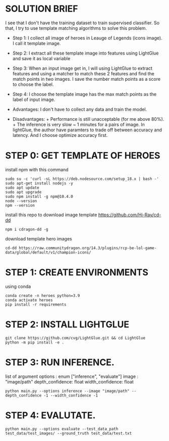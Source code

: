 # SOLUTION BRIEF

I see that I don't have the training dataset to train supervised classifier. So that, I try to use template matching algorithms to solve this problem.

- Step 1: I collect all image of heroes in Leauge of Legends (icons image). I call it template image.
- Step 2: I extract all these template image into features using LightGlue and save it as local variable 
- Step 3: When an input image get in, I will using LightGlue to extract features and using a matcher to match these 2 features and find the match points in two images. I save the number match points as a score to choose the label.
- Step 4: I choose the template image has the max match points as the label of input image.


- Advantages: I don't have to collect any data and train the model.
- Disadvantages: + Performance is still unacceptable (for me above 80%). 
                 + The inference is very slow ~ 1 minutes for a pairs of image. In lightGlue, the author have paramters to trade off between accuracy and latency. And I choose optimize accuracy first.  

# STEP 0: GET TEMPLATE OF HEROES

install npm with this command
```
sudo su -c 'curl -sL https://deb.nodesource.com/setup_18.x | bash -'
sudo apt-get install nodejs -y
sudo apt update
sudo apt upgrade
sudo npm install -g npm@10.4.0
node --version
npm --version
```

install this repo to download image template https://github.com/Hi-Ray/cd-dd
```
npm i cdragon-dd -g
```

download template hero images
```
cd-dd https://raw.communitydragon.org/14.3/plugins/rcp-be-lol-game-data/global/default/v1/champion-icons/
```

# STEP 1: CREATE ENVIRONMENTS

using conda
```
conda create -n heroes python=3.9
conda activate heroes
pip install -r requirements
```

# STEP 2: INSTALL LIGHTGLUE

```
git clone https://github.com/cvg/LightGlue.git && cd LightGlue
python -m pip install -e .
```

# STEP 3: RUN INFERENCE.
list of argument
options : enum ["inference", "evaluate"]
image : "image/path"
depth_confidence: float
width_confidence: float

```
python main.py --options inference --image "image/path" --depth_confidence -1 --width_confidence -1
```

# STEP 4: EVALUTATE.

```
python main.py --options evaluate --test_data_path test_data/test_images/ --ground_truth test_data/test.txt
```
